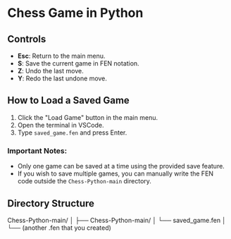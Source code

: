 # Chess Game in Python

## Controls
- **Esc**: Return to the main menu.
- **S**: Save the current game in FEN notation.
- **Z**: Undo the last move.
- **Y**: Redo the last undone move.

## How to Load a Saved Game
1. Click the "Load Game" button in the main menu.
2. Open the terminal in VSCode.
3. Type `saved_game.fen` and press Enter.

### Important Notes:
- Only one game can be saved at a time using the provided save feature.
- If you wish to save multiple games, you can manually write the FEN code outside the `Chess-Python-main` directory.

## Directory Structure
Chess-Python-main/
│
├── Chess-Python-main/
│
└── saved_game.fen
│
└── (another .fen that you created)

